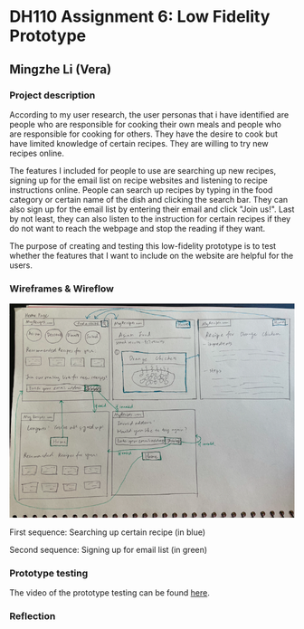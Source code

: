 # DH110 Assignment 6: Low Fidelity Prototype

## Mingzhe Li (Vera)

### Project description


According to my user research, the user personas that i have identified are people who are responsible for cooking their own meals and people who are responsible for cooking for others. They have the desire to cook but have limited knowledge of certain recipes. They are willing to try new recipes online. 

The features I included for people to use are searching up new recipes, signing up for the email list on recipe websites and listening to recipe instructions online. People can search up recipes by typing in the food category or certain name of the dish and clicking the search bar. They can also sign up for the email list by entering their email and click "Join us!". Last by not least, they can also listen to the instruction for certain recipes if they do not want to reach the webpage and stop the reading if they want. 

The purpose of creating and testing this low-fidelity prototype is to test whether the features that I want to include on the website are helpful for the users. 



### Wireframes & Wireflow

![NCOA](./wireflow.png)

First sequence: Searching up certain recipe (in blue)

Second sequence: Signing up for email list (in green)

### Prototype testing

The video of the prototype testing can be found [here](https://youtu.be/tZ5SHNKuw6U).


### Reflection


